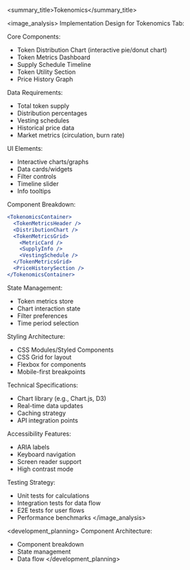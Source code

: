 
<summary_title>Tokenomics</summary_title>

<image_analysis>
Implementation Design for Tokenomics Tab:

Core Components:
- Token Distribution Chart (interactive pie/donut chart)
- Token Metrics Dashboard
- Supply Schedule Timeline
- Token Utility Section
- Price History Graph

Data Requirements:
- Total token supply
- Distribution percentages
- Vesting schedules
- Historical price data
- Market metrics (circulation, burn rate)

UI Elements:
- Interactive charts/graphs
- Data cards/widgets
- Filter controls
- Timeline slider
- Info tooltips

Component Breakdown:
```jsx
<TokenomicsContainer>
  <TokenMetricsHeader />
  <DistributionChart />
  <TokenMetricsGrid>
    <MetricCard />
    <SupplyInfo />
    <VestingSchedule />
  </TokenMetricsGrid>
  <PriceHistorySection />
</TokenomicsContainer>
```

State Management:
- Token metrics store
- Chart interaction state
- Filter preferences
- Time period selection

Styling Architecture:
- CSS Modules/Styled Components
- CSS Grid for layout
- Flexbox for components
- Mobile-first breakpoints

Technical Specifications:
- Chart library (e.g., Chart.js, D3)
- Real-time data updates
- Caching strategy
- API integration points

Accessibility Features:
- ARIA labels
- Keyboard navigation
- Screen reader support
- High contrast mode

Testing Strategy:
- Unit tests for calculations
- Integration tests for data flow
- E2E tests for user flows
- Performance benchmarks
</image_analysis>

<development_planning>
Component Architecture:
- Component breakdown
- State management
- Data flow
</development_planning>